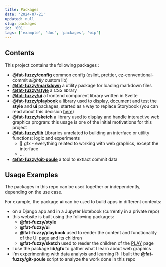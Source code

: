 ```yaml
---
title: Packages
date: '2024-07-21'
updated: null
slug: packages
id: '001'
tags: ['example', 'doc', 'packages', 'wip']
---
```


## Contents

This project contains the following packages :

- **[@fat-fuzzy/config](https://github.com/fat-fuzzy/rocks/tree/main/packages/config)** common config (eslint, prettier, cz-conventional-commit _slightly_ custom lib)
- **[@fat-fuzzy/markdown](https://github.com/fat-fuzzy/rocks/tree/main/packages/markdown)** a utility package for loading markdown files
- **[@fat-fuzzy/style](https://github.com/fat-fuzzy/rocks/tree/main/packages/style)** a CSS library
- **[@fat-fuzzy/ui](https://github.com/fat-fuzzy/rocks/tree/main/packages/ui)** a frontend component library written in Svelte
- **[@fat-fuzzy/playbook](https://github.com/fat-fuzzy/rocks/tree/main/packages/playbook)** a library used to display, document and test the **style** and **ui** packages, started as a way to replace Storybook (you can read about this decision [here](/doc/decisions/simplify-doc))
- **[@fat-fuzzy/sketch](https://github.com/fat-fuzzy/rocks/tree/main/packages/sketch)** a library used to display and handle interactive web graphics program: this usage is one of the initial motivations for this project
- **[@fat-fuzzy/lib](https://github.com/fat-fuzzy/rocks/tree/main/packages/lib)** Libraries unrelated to building an interface or utility functions: logic and experiments
  - 👾 gfx - everything related to working with web graphics, except the interface
  - ...
- **[@fat-fuzzy/git-poule](https://github.com/fat-fuzzy/rocks/tree/main/packages/git-poule)** a tool to extract commit data

## Usage Examples

The packages in this repo can be used together or independently, depending on the use case.

For example, the package **ui** can be used to build apps in different contexts:

- on a Django app and in a Jupyter Notebook (currently in a private repo)
- this website is built using the following packages:
  - **@fat-fuzzy/style**
  - **@fat-fuzzy/ui**
  - **@fat-fuzzy/playbook** used to render the content and functionality of the [UI](/ui) page and its children
  - **@fat-fuzzy/sketch** used to render the children of the [PLAY](/play) page
- I use the package **lib/gfx** to gather what I learn about web graphics
- I'm experimenting with data analysis and learning R: I built the **@fat-fuzzy/git-poule** script to analyze the work done in this repo
